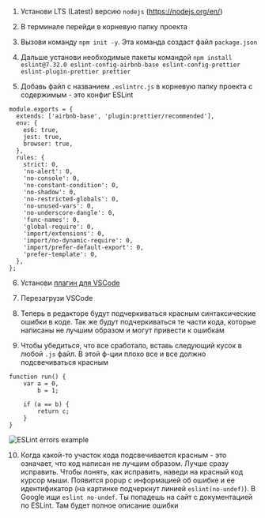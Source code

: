 1. Установи LTS (Latest) версию `nodejs` (https://nodejs.org/en/)

2. В терминале перейди в корневую папку проекта

3. Вызови команду `npm init -y`. Эта команда создаст файл `package.json`

4. Дальше установи необходимые пакеты командой `npm install eslint@7.32.0 eslint-config-airbnb-base eslint-config-prettier eslint-plugin-prettier prettier`

5. Добавь файл с названием `.eslintrc.js` в корневую папку проекта с содержимым - это конфиг ESLint

```
module.exports = {
  extends: ['airbnb-base', 'plugin:prettier/recommended'],
  env: {
    es6: true,
    jest: true,
    browser: true,
  },
  rules: {
    strict: 0,
    'no-alert': 0,
    'no-console': 0,
    'no-constant-condition': 0,
    'no-shadow': 0,
    'no-restricted-globals': 0,
    'no-unused-vars': 0,
    'no-underscore-dangle': 0,
    'func-names': 0,
    'global-require': 0,
    'import/extensions': 0,
    'import/no-dynamic-require': 0,
    'import/prefer-default-export': 0,
    'prefer-template': 0,
  },
};
```

6. Установи [плагин для VSCode](https://marketplace.visualstudio.com/items?itemName=dbaeumer.vscode-eslint)

7. Перезагрузи VSCode

8. Теперь в редакторе будут подчеркиваться красным синтаксические ошибки в коде. Так же будут подчеркиваться те части кода, которые написаны не лучшим образом и могут привести к ошибкам

9. Чтобы убедиться, что все сработало, вставь следующий кусок в любой `.js` файл. В этой ф-ции плохо все и все должно подсвечиваться красным

```
function run() {
    var a = 0,
        b = 1;

    if (a == b) {
        return c;
    }
}
```

![ESLint errors example](images/eslint-example.png)

10. Когда какой-то участок кода подсвечивается красным - это означает, что код написан не лучшим образом. Лучше сразу исправить. Чтобы понять, как исправить, наведи на красный код курсор мыши. Появится popup с информацией об ошибке и ее идентификатор (на картинке подчеркнут линией `eslint(no-undef)`). В Google ищи `eslint no-undef`. Ты попадешь на сайт с документацией по ESLint. Там будет полное описание ошибки
